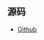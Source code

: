 <!--
 * @Author: your name
 * @Date: 2020-09-28 21:25:40
 * @LastEditTime: 2020-09-28 21:53:33
 * @LastEditors: your name
 * @Description: In User Settings Edit
 * @FilePath: \docs\base-quickstart.md
-->


## 源码

- [Github](https://github.com/giscafer/sinokit)



